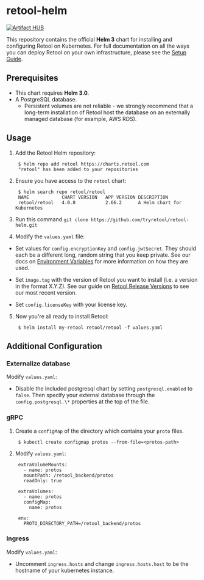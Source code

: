 # retool-helm

[![Artifact HUB](https://img.shields.io/endpoint?url=https://artifacthub.io/badge/repository/retool)](https://artifacthub.io/packages/search?repo=retool)

This repository contains the official **Helm 3** chart for installing and configuring
Retool on Kubernetes. For full documentation on all the ways you can deploy
Retool on your own infrastructure, please see the [Setup
Guide](https://docs.retool.com/docs/setup-instructions).

## Prerequisites

* This chart requires **Helm 3.0**.
* A PostgreSQL database.
  * Persistent volumes are not reliable - we strongly recommend that a long-term
  installation of Retool host the database on an externally managed database (for example, AWS RDS).

## Usage
1. Add the Retool Helm repository:

        $ helm repo add retool https://charts.retool.com
        "retool" has been added to your repositories

2. Ensure you have access to the `retool` chart:

        $ helm search repo retool/retool
        NAME         	CHART VERSION	APP VERSION	DESCRIPTION                
        retool/retool	4.0.0        	2.66.2     	A Helm chart for Kubernetes
3. Run this command `git clone https://github.com/tryretool/retool-helm.git`

4. Modify the `values.yaml` file:

* Set values for `config.encryptionKey` and `config.jwtSecret`. They should each be a different long, random string that you keep private. See our docs on [Environment Variables](https://docs.retool.com/docs/environment-variables) for more information on how they are used.

* Set `image.tag` with the version of Retool you want to install (i.e. a version in the format X.Y.Z). See our guide on [Retool Release Versions](https://docs.retool.com/docs/updating-retool-on-premise#retool-release-versions) to see our most recent version.

* Set `config.licenseKey` with your license key.

5. Now you're all ready to install Retool:

        $ helm install my-retool retool/retool -f values.yaml

## Additional Configuration

### Externalize database
Modify `values.yaml`:

* Disable the included postgresql chart by setting `postgresql.enabled` to `false`. Then specify your external database through the `config.postgresql.\*` properties at the top of the file.

### gRPC
1. Create a `configMap` of the directory which contains your `proto` files.

        $ kubectl create configmap protos --from-file=<protos-path>

2. Modify `values.yaml`:

        extraVolumeMounts:
          - name: protos
          mountPath: /retool_backend/protos
          readOnly: true

        extraVolumes:
          - name: protos
          configMap:
            name: protos 

        env:
          PROTO_DIRECTORY_PATH=/retool_backend/protos

### Ingress
Modify `values.yaml`:

* Uncomment `ingress.hosts` and change `ingress.hosts.host` to be the hostname of your kubernetes instance.
